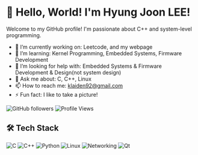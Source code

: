 # 👋 Hello, World! I'm Hyung Joon LEE!

Welcome to my GitHub profile! I'm passionate about C++ and system-level programming.

- 🔭 I’m currently working on: Leetcode, and my webpage
- 🌱 I’m learning: Kernel Programming, Embedded Systems, Firmware Development
- 🤔 I’m looking for help with: Embedded Systems & Firmware Development & Design(not system design)
- 💬 Ask me about: C, C++, Linux 
- 📫 How to reach me: klaiden92@gmail.com
- ⚡ Fun fact: I like to take a picture!

![GitHub followers](https://img.shields.io/github/followers/hyungjoon?style=social)
![Profile Views](https://komarev.com/ghpvc/?username=hyungjoon)

## 🛠️ Tech Stack

![C](https://img.shields.io/badge/C-%2300599C.svg?style=flat-square&logo=c&logoColor=white)
![C++](https://img.shields.io/badge/C%2B%2B-%2300599C.svg?style=flat-square&logo=c%2B%2B&logoColor=white)
![Python](https://img.shields.io/badge/Python-%2314354C.svg?style=flat-square&logo=python&logoColor=white)
![Linux](https://img.shields.io/badge/Linux-%23000000.svg?style=flat-square&logo=linux&logoColor=white)
![Networking](https://img.shields.io/badge/Networking-%2346a2f1.svg?style=flat-square&logo=cisco&logoColor=white)
![Qt](https://img.shields.io/badge/Qt-%23217346.svg?style=flat-square&logo=qt&logoColor=white)


